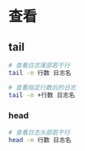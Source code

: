<!--
 * @Brief        : 
 * @Author       : dmjcb
 * @Date         : 2021-10-23 23:00:29
 * @LastEditors  : dmjcb@outlook.com
 * @LastEditTime : 2024-09-12 16:36:34
-->

# 查看

## tail

```sh
# 查看日志尾部若干行
tail -n 行数 日志名

# 查看指定行数后的日志
tail -n +行数 日志名
```

### head

```sh
# 查看日志头部若干行
head -n 行数 日志名
```
